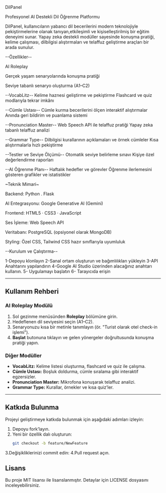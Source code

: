 DilPanel

Profesyonel AI Destekli Dil Öğrenme Platformu

DilPanel, kullanıcıların yabancı dil becerilerini modern teknolojiyle pekiştirmelerine olanak tanıyan,etkileşimli ve kişiselleştirilmiş bir eğitim deneyimi sunar. 
Yapay zeka destekli modüller sayesinde konuşma pratiği, kelime çalışması, dilbilgisi alıştırmaları ve telaffuz geliştirme araçları bir arada sunulur.

--Özellikler--

AI Roleplay

Gerçek yaşam senaryolarında konuşma pratiği

Seviye tabanlı senaryo oluşturma (A1–C2)

--VocabLitz--
Kelime haznesi geliştirme ve pekiştirme
Flashcard ve quiz modlarıyla tekrar imkânı

--Cümle Ustası--
Cümle kurma becerilerini ölçen interaktif alıştırmalar
Anında geri bildirim ve puanlama sistemi

--Pronunciation Master--
Web Speech API ile telaffuz pratiği
Yapay zeka tabanlı telaffuz analizi

--Grammar Type--
Dilbilgisi kurallarının açıklamaları ve örnek cümleler
Kısa alıştırmalarla hızlı pekiştirme

--Testler ve Seviye Ölçümü--
Otomatik seviye belirleme sınavı
Kişiye özel değerlendirme raporları

--AI Öğrenme Planı--
Haftalık hedefler ve görevler
Öğrenme ilerlemesini gösteren grafikler ve istatistikler


~Teknik Mimari~

Backend: Python . Flask

AI Entegrasyonu: Google Generative AI (Gemini)

Frontend: HTML5 · CSS3 · JavaScript

Ses İşleme: Web Speech API

Veritabanı: PostgreSQL (opsiyonel olarak MongoDB)

Styling: Özel CSS, Tailwind CSS hazır sınıflarıyla uyumluluk


--Kurulum ve Çalıştırma--

1-Depoyu klonlayın
2-Sanal ortam oluşturun ve bağımlılıkları yükleyin
3-API Anahtarını yapılandırın
4-Google AI Studio üzerinden alacağınız anahtarı kullanın.
5- Uygulamayı başlatın
6- Tarayıcıda erişin


---

## Kullanım Rehberi

### AI Roleplay Modülü

1. Sol gezinme menüsünden **Roleplay** bölümüne girin.
2. Hedeflenen dil seviyesini seçin (A1–C2).
3. Senaryonuzu kısa bir metinle tanımlayın (ör. "Turist olarak otel check-in işlemi").
4. **Başlat** butonuna tıklayın ve gelen yönergeler doğrultusunda konuşma pratiği yapın.

### Diğer Modüller

- **VocabLitz:** Kelime listesi oluşturma, flashcard ve quiz ile çalışma.
- **Cümle Ustası:** Boşluk doldurma, cümle sıralama gibi interaktif egzersizler.
- **Pronunciation Master:** Mikrofona konuşarak telaffuz analizi.
- **Grammar Type:** Kurallar, örnekler ve kısa quiz’ler.

---

## Katkıda Bulunma

Projeyi geliştirmeye katkıda bulunmak için aşağıdaki adımları izleyin:

1. Depoyu fork’layın.
2. Yeni bir özellik dalı oluşturun:
   ```bash
   git checkout -b feature/NewFeature

3.Değişikliklerinizi commit edin:
4.Pull request açın.

## Lisans

Bu proje MIT lisansı ile lisanslanmıştır. Detaylar için LICENSE dosyasını inceleyebilirsiniz.


